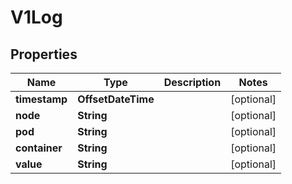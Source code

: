 

# V1Log


## Properties

Name | Type | Description | Notes
------------ | ------------- | ------------- | -------------
**timestamp** | **OffsetDateTime** |  |  [optional]
**node** | **String** |  |  [optional]
**pod** | **String** |  |  [optional]
**container** | **String** |  |  [optional]
**value** | **String** |  |  [optional]



